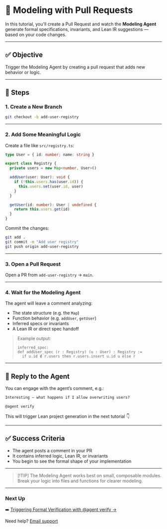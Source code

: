 # 🧠 Modeling with Pull Requests

In this tutorial, you'll create a Pull Request and watch the **Modeling Agent** generate formal specifications, invariants, and Lean IR suggestions — based on your code changes.

---

## ✅ Objective

Trigger the Modeling Agent by creating a pull request that adds new behavior or logic.

---

## 🧪 Steps

### 1. Create a New Branch

```bash
git checkout -b add-user-registry
````

---

### 2. Add Some Meaningful Logic

Create a file like `src/registry.ts`:

```ts
type User = { id: number; name: string }

export class Registry {
  private users = new Map<number, User>()

  addUser(user: User): void {
    if (!this.users.has(user.id)) {
      this.users.set(user.id, user)
    }
  }

  getUser(id: number): User | undefined {
    return this.users.get(id)
  }
}
```

Commit the changes:

```bash
git add .
git commit -m "Add user registry"
git push origin add-user-registry
```

---

### 3. Open a Pull Request

Open a PR from `add-user-registry` → `main`.

---

### 4. Wait for the Modeling Agent

The agent will leave a comment analyzing:

* The state structure (e.g. the `Map`)
* Function behavior (e.g. `addUser`, `getUser`)
* Inferred specs or invariants
* A Lean IR or direct spec handoff

> Example output:
>
> ```
> inferred_spec:
> def addUser_spec (r : Registry) (u : User) : Registry :=
>   if u.id ∉ r.users then r.users.insert u.id u else r
> ```

---

## 💬 Reply to the Agent

You can engage with the agent’s comment, e.g.:

```md
Interesting — what happens if I allow overwriting users?

@agent verify
```

This will trigger Lean project generation in the next tutorial 👇

---

## ✅ Success Criteria

* The agent posts a comment in your PR
* It contains inferred logic, Lean IR, or invariants
* You begin to see the formal shape of your implementation

---

> \[!TIP]
> The Modeling Agent works best on small, composable modules. Break your logic into files and functions for clearer modeling.

---

### Next Up

➡️ [Triggering Formal Verification with @agent verify →](/documentation/tutorials/formal-verification)

Need help? [Email support](mailto:formalmindai@gmail.com)
